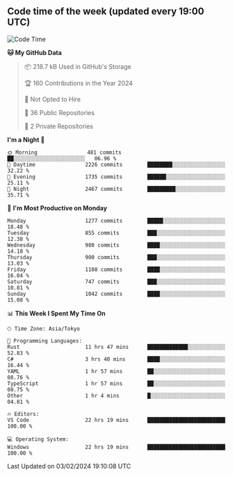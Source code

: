 ## Code time of the week (updated every 19:00 UTC)

<!--START_SECTION:waka-->
![Code Time](http://img.shields.io/badge/Code%20Time-2%2C609%20hrs%208%20mins-blue)

**🐱 My GitHub Data** 

> 📦 218.7 kB Used in GitHub's Storage 
 > 
> 🏆 160 Contributions in the Year 2024
 > 
> 🚫 Not Opted to Hire
 > 
> 📜 36 Public Repositories 
 > 
> 🔑 2 Private Repositories 
 > 
**I'm a Night 🦉** 

```text
🌞 Morning                481 commits         ██░░░░░░░░░░░░░░░░░░░░░░░   06.96 % 
🌆 Daytime                2226 commits        ████████░░░░░░░░░░░░░░░░░   32.22 % 
🌃 Evening                1735 commits        ██████░░░░░░░░░░░░░░░░░░░   25.11 % 
🌙 Night                  2467 commits        █████████░░░░░░░░░░░░░░░░   35.71 % 
```
📅 **I'm Most Productive on Monday** 

```text
Monday                   1277 commits        █████░░░░░░░░░░░░░░░░░░░░   18.48 % 
Tuesday                  855 commits         ███░░░░░░░░░░░░░░░░░░░░░░   12.38 % 
Wednesday                980 commits         ████░░░░░░░░░░░░░░░░░░░░░   14.18 % 
Thursday                 900 commits         ███░░░░░░░░░░░░░░░░░░░░░░   13.03 % 
Friday                   1108 commits        ████░░░░░░░░░░░░░░░░░░░░░   16.04 % 
Saturday                 747 commits         ███░░░░░░░░░░░░░░░░░░░░░░   10.81 % 
Sunday                   1042 commits        ████░░░░░░░░░░░░░░░░░░░░░   15.08 % 
```


📊 **This Week I Spent My Time On** 

```text
🕑︎ Time Zone: Asia/Tokyo

💬 Programming Languages: 
Rust                     11 hrs 47 mins      █████████████░░░░░░░░░░░░   52.83 % 
C#                       3 hrs 40 mins       ████░░░░░░░░░░░░░░░░░░░░░   16.44 % 
YAML                     1 hr 57 mins        ██░░░░░░░░░░░░░░░░░░░░░░░   08.76 % 
TypeScript               1 hr 57 mins        ██░░░░░░░░░░░░░░░░░░░░░░░   08.75 % 
Other                    1 hr 4 mins         █░░░░░░░░░░░░░░░░░░░░░░░░   04.81 % 

🔥 Editors: 
VS Code                  22 hrs 19 mins      █████████████████████████   100.00 % 

💻 Operating System: 
Windows                  22 hrs 19 mins      █████████████████████████   100.00 % 
```


 Last Updated on 03/02/2024 19:10:08 UTC
<!--END_SECTION:waka-->